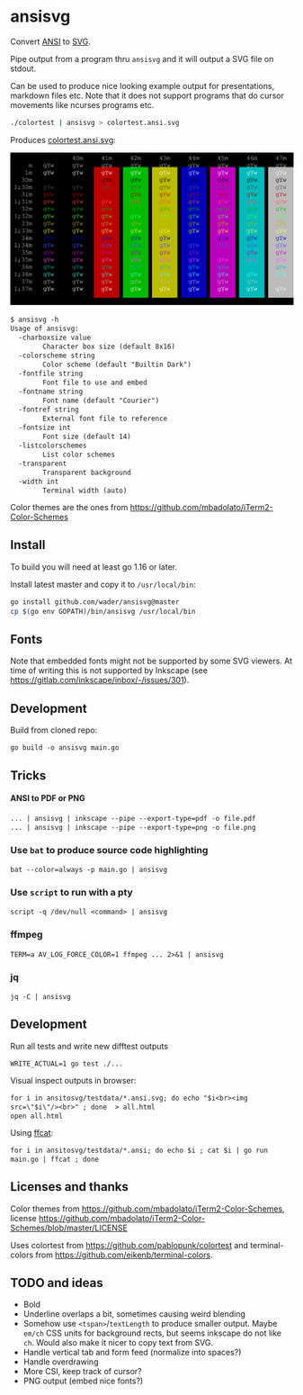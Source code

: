 # ansisvg

Convert [ANSI](https://en.wikipedia.org/wiki/ANSI_escape_code) to [SVG](https://en.wikipedia.org/wiki/Scalable_Vector_Graphics).

Pipe output from a program thru `ansisvg` and it will output a SVG file on stdout.

Can be used to produce nice looking example output for presentations, markdown files etc. Note that it
does not support programs that do cursor movements like ncurses programs etc.

```sh
./colortest | ansisvg > colortest.ansi.svg
 ```
Produces [colortest.ansi.svg](ansitosvg/testdata/colortest.ansi.svg):

![ansisvg output for colortest](ansitosvg/testdata/colortest.ansi.svg)

```
$ ansisvg -h
Usage of ansisvg:
  -charboxsize value
    	Character box size (default 8x16)
  -colorscheme string
    	Color scheme (default "Builtin Dark")
  -fontfile string
    	Font file to use and embed
  -fontname string
    	Font name (default "Courier")
  -fontref string
    	External font file to reference
  -fontsize int
    	Font size (default 14)
  -listcolorschemes
    	List color schemes
  -transparent
    	Transparent background
  -width int
    	Terminal width (auto)
```

Color themes are the ones from https://github.com/mbadolato/iTerm2-Color-Schemes

## Install

To build you will need at least go 1.16 or later.

Install latest master and copy it to `/usr/local/bin`:
```sh
go install github.com/wader/ansisvg@master
cp $(go env GOPATH)/bin/ansisvg /usr/local/bin
```

## Fonts

Note that embedded fonts might not be supported by some SVG viewers. At time of writing this is not supported by Inkscape (see https://gitlab.com/inkscape/inbox/-/issues/301).

## Development

Build from cloned repo:
```
go build -o ansisvg main.go
```

## Tricks

#### ANSI to PDF or PNG

```
... | ansisvg | inkscape --pipe --export-type=pdf -o file.pdf
... | ansisvg | inkscape --pipe --export-type=png -o file.png
```


### Use `bat` to produce source code highlighting

```
bat --color=always -p main.go | ansisvg
```

### Use `script` to run with a pty

```
script -q /dev/null <command> | ansisvg
```

### ffmpeg

```
TERM=a AV_LOG_FORCE_COLOR=1 ffmpeg ... 2>&1 | ansisvg
```

### jq
```
jq -C | ansisvg
```

## Development

Run all tests and write new difftest outputs
```
WRITE_ACTUAL=1 go test ./...
```

Visual inspect outputs in browser:
```
for i in ansitosvg/testdata/*.ansi.svg; do echo "$i<br><img src=\"$i\"/><br>" ; done  > all.html
open all.html
```

Using [ffcat](https://github.com/wader/ffcat):
```
for i in ansitosvg/testdata/*.ansi; do echo $i ; cat $i | go run main.go | ffcat ; done
```

## Licenses and thanks

Color themes from
https://github.com/mbadolato/iTerm2-Color-Schemes,
license https://github.com/mbadolato/iTerm2-Color-Schemes/blob/master/LICENSE

Uses colortest from https://github.com/pablopunk/colortest and terminal-colors from https://github.com/eikenb/terminal-colors.

## TODO and ideas
- Bold
- Underline overlaps a bit, sometimes causing weird blending
- Somehow use `<tspan>`/`textLength` to produce smaller output. Maybe `em/ch` CSS units for background rects,
but seems inkscape do not like `ch`. Would also make it nicer to copy text from SVG.
- Handle vertical tab and form feed (normalize into spaces?)
- Handle overdrawing
- More CSI, keep track of cursor?
- PNG output (embed nice fonts?)

